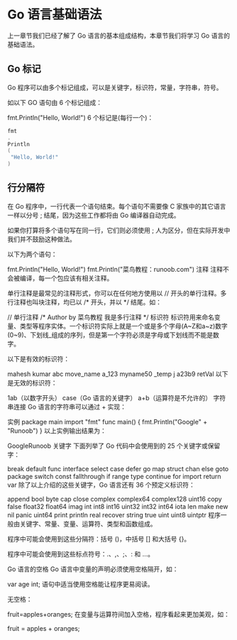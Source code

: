 # Go 语言基础语法

上一章节我们已经了解了 Go 语言的基本组成结构，本章节我们将学习 Go 语言的基础语法。

## Go 标记
Go 程序可以由多个标记组成，可以是关键字，标识符，常量，字符串，符号。

如以下 GO 语句由 6 个标记组成：

fmt.Println("Hello, World!")
6 个标记是(每行一个)：

```go
fmt
.
Println
(
 "Hello, World!"
)
```

## 行分隔符

在 Go 程序中，一行代表一个语句结束。每个语句不需要像 C 家族中的其它语言一样以分号 ; 结尾，因为这些工作都将由 Go 编译器自动完成。

如果你打算将多个语句写在同一行，它们则必须使用 ; 人为区分，但在实际开发中我们并不鼓励这种做法。

以下为两个语句：

fmt.Println("Hello, World!")
fmt.Println("菜鸟教程：runoob.com")
注释
注释不会被编译，每一个包应该有相关注释。

单行注释是最常见的注释形式，你可以在任何地方使用以 // 开头的单行注释。多行注释也叫块注释，均已以 /* 开头，并以 */ 结尾。如：

// 单行注释
/*
 Author by 菜鸟教程
 我是多行注释
 */
标识符
标识符用来命名变量、类型等程序实体。一个标识符实际上就是一个或是多个字母(A~Z和a~z)数字(0~9)、下划线_组成的序列，但是第一个字符必须是字母或下划线而不能是数字。

以下是有效的标识符：

mahesh   kumar   abc   move_name   a_123
myname50   _temp   j   a23b9   retVal
以下是无效的标识符：

1ab（以数字开头）
case（Go 语言的关键字）
a+b（运算符是不允许的）
字符串连接
Go 语言的字符串可以通过 + 实现：

实例
package main
import "fmt"
func main() {
    fmt.Println("Google" + "Runoob")
}
以上实例输出结果为：

GoogleRunoob
关键字
下面列举了 Go 代码中会使用到的 25 个关键字或保留字：

break	default	func	interface	select
case	defer	go	map	struct
chan	else	goto	package	switch
const	fallthrough	if	range	type
continue	for	import	return	var
除了以上介绍的这些关键字，Go 语言还有 36 个预定义标识符：

append	bool	byte	cap	close	complex	complex64	complex128	uint16
copy	false	float32	float64	imag	int	int8	int16	uint32
int32	int64	iota	len	make	new	nil	panic	uint64
print	println	real	recover	string	true	uint	uint8	uintptr
程序一般由关键字、常量、变量、运算符、类型和函数组成。

程序中可能会使用到这些分隔符：括号 ()，中括号 [] 和大括号 {}。

程序中可能会使用到这些标点符号：.、,、;、: 和 …。

Go 语言的空格
Go 语言中变量的声明必须使用空格隔开，如：

var age int;
语句中适当使用空格能让程序更易阅读。

无空格：

fruit=apples+oranges;
在变量与运算符间加入空格，程序看起来更加美观，如：

fruit = apples + oranges; 